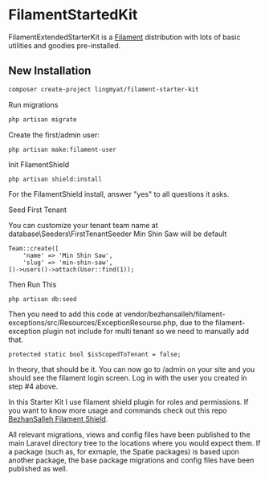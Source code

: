 # FilamentStartedKit

FilamentExtendedStarterKit is a [Filament](https://filamentphp.com/) distribution with lots 
of basic utilities and goodies pre-installed.

## New Installation

```bash
composer create-project lingmyat/filament-starter-kit
```

Run migrations

```bash
php artisan migrate
```

Create the first/admin user:

```
php artisan make:filament-user
```

Init FilamentShield

```
php artisan shield:install
```


For the FilamentShield install, answer "yes" to all questions it asks.



Seed First Tenant 


You can customize your tenant team name at database\Seeders\FirstTenantSeeder Min Shin Saw will be default



```
Team::create([
    'name' => 'Min Shin Saw',
    'slug' => 'min-shin-saw',
])->users()->attach(User::find(1));

```

Then Run This

```
php artisan db:seed
```

Then you need to add this code at vendor/bezhansalleh/filament-exceptions/src/Resources/ExceptionResourse.php, due to the filament-exception plugin not include for multi tenant so we need to manually add that.

```
protected static bool $isScopedToTenant = false;
```


In theory, that should be it. You can now go to /admin on your site and you should see the filament 
login screen. Log in with the user you created in step #4 above. 

In this Starter Kit I use filament shield plugin for roles and permissions. If you want to know more usage and commands check out this repo [BezhanSalleh Filament Shield](https://github.com/bezhanSalleh/filament-shield).

All relevant migrations, views and config files have been published to the main Laravel 
directory tree to the locations where you would expect them. If a package (such as, for 
exmaple, the Spatie packages) is based upon another package, the base package 
migrations and config files have been published as well. 


